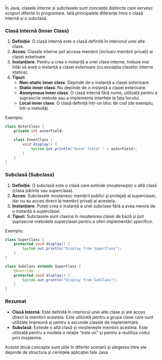 În Java, clasele interne și subclasele sunt concepte distincte care servesc scopuri diferite în programare. Iată principalele diferențe între o clasă internă și o subclasă:

### Clasă Internă (Inner Class)
1. **Definiție**: O clasă internă este o clasă definită în interiorul unei alte clase.
2. **Acces**: Clasele interne pot accesa membrii (inclusiv membrii privați) ai clasei exterioare.
3. **Instanțiere**: Pentru a crea o instanță a unei clase interne, trebuie mai întâi să aveți o instanță a clasei exterioare (cu excepția claselor interne statice).
4. **Tipuri**:
   - **Non-static inner class**: Depinde de o instanță a clasei exterioare.
   - **Static inner class**: Nu depinde de o instanță a clasei exterioare.
   - **Anonymous inner class**: O clasă internă fără nume, utilizată pentru a suprascrie metode sau a implementa interfețe la fața locului.
   - **Local inner class**: O clasă definită într-un bloc de cod (de exemplu, într-o metodă).

Exemplu:
```java
class OuterClass {
    private int outerField;

    class InnerClass {
        void display() {
            System.out.println("Outer field: " + outerField);
        }
    }
}
```

### Subclasă (Subclass)
1. **Definiție**: O subclasă este o clasă care extinde (moștenește) o altă clasă (clasa părinte sau superclasa).
2. **Acces**: Subclasele moștenesc membrii publici și protejați ai superclasei, dar nu au acces direct la membrii privați ai acesteia.
3. **Instanțiere**: Puteți crea o instanță a unei subclase fără a avea nevoie de o instanță a superclasei.
4. **Tipuri**: Subclasele sunt clasice în moștenirea clasei de bază și pot suprascrie metodele superclasei pentru a oferi implementări specifice.

Exemplu:
```java
class SuperClass {
    protected void display() {
        System.out.println("Display from SuperClass");
    }
}

class SubClass extends SuperClass {
    @Override
    protected void display() {
        System.out.println("Display from SubClass");
    }
}
```

### Rezumat
- **Clasă Internă**: Este definită în interiorul unei alte clase și are acces direct la membrii acesteia. Este utilizată pentru a grupa clase care sunt utilizate împreună și pentru a ascunde clasele de implementare.
- **Subclasă**: Extinde o altă clasă și moștenește membrii acesteia. Este utilizată pentru a modela o relație "este un" și pentru a reutiliza codul prin moștenire.

Aceste două concepte sunt utile în diferite scenarii și alegerea între ele depinde de structura și cerințele aplicației tale Java.
